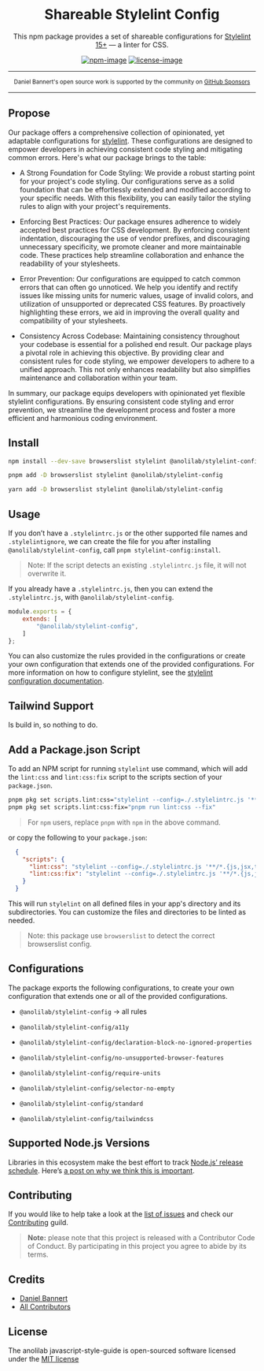 <div align="center">

<h1>Shareable Stylelint Config</h1>

This npm package provides a set of shareable configurations for [Stylelint 15+](https://stylelint.io/) — a linter for CSS.

[![npm-image]][npm-url] [![license-image]][license-url]

</div>

---

<div align="center">
    <p>
        <sup>
            Daniel Bannert's open source work is supported by the community on <a href="https://github.com/sponsors/prisis">GitHub Sponsors</a>
        </sup>
    </p>
</div>

---

## Propose

Our package offers a comprehensive collection of opinionated, yet adaptable configurations for [stylelint](https://stylelint.io/).
These configurations are designed to empower developers in achieving consistent code styling and mitigating common errors. Here's what our package brings to the table:

- A Strong Foundation for Code Styling: We provide a robust starting point for your project's code styling. Our configurations serve as a solid foundation that can be effortlessly extended and modified according to your specific needs. With this flexibility, you can easily tailor the styling rules to align with your project's requirements.

- Enforcing Best Practices: Our package ensures adherence to widely accepted best practices for CSS development. By enforcing consistent indentation, discouraging the use of vendor prefixes, and discouraging unnecessary specificity, we promote cleaner and more maintainable code. These practices help streamline collaboration and enhance the readability of your stylesheets.

- Error Prevention: Our configurations are equipped to catch common errors that can often go unnoticed. We help you identify and rectify issues like missing units for numeric values, usage of invalid colors, and utilization of unsupported or deprecated CSS features. By proactively highlighting these errors, we aid in improving the overall quality and compatibility of your stylesheets.

- Consistency Across Codebase: Maintaining consistency throughout your codebase is essential for a polished end result. Our package plays a pivotal role in achieving this objective. By providing clear and consistent rules for code styling, we empower developers to adhere to a unified approach. This not only enhances readability but also simplifies maintenance and collaboration within your team.

In summary, our package equips developers with opinionated yet flexible stylelint configurations. By ensuring consistent code styling and error prevention, we streamline the development process and foster a more efficient and harmonious coding environment.

## Install

```bash
npm install --dev-save browserslist stylelint @anolilab/stylelint-config
```

```sh
pnpm add -D browserslist stylelint @anolilab/stylelint-config
```

```sh
yarn add -D browserslist stylelint @anolilab/stylelint-config
```

## Usage

If you don’t have a `.stylelintrc.js` or the other supported file names and `.stylelintignore`, we can create the file for you after installing `@anolilab/stylelint-config`, call `pnpm stylelint-config:install`.

> Note: If the script detects an existing `.stylelintrc.js` file, it will not overwrite it.

If you already have a `.stylelintrc.js`, then you can extend the `.stylelintrc.js`, with `@anolilab/stylelint-config`.

```js
module.exports = {
    extends: [
        "@anolilab/stylelint-config",
    ]
};
```

You can also customize the rules provided in the configurations or create your own configuration that extends one of the provided configurations.
For more information on how to configure stylelint, see the [stylelint configuration documentation](https://stylelint.io/user-guide/configure).

## Tailwind Support

Is build in, so nothing to do.

## Add a Package.json Script

To add an NPM script for running `stylelint` use command, which will add the `lint:css` and `lint:css:fix` script to the scripts section of your `package.json`.

```sh
pnpm pkg set scripts.lint:css="stylelint --config=./.stylelintrc.js '**/*.{js,jsx,tsx,ts,less,css,scss,sass}'"
pnpm pkg set scripts.lint:css:fix="pnpm run lint:css --fix"
```

> For `npm` users, replace `pnpm` with `npm` in the above command.

or copy the following to your `package.json`:

```json
  {
    "scripts": {
      "lint:css": "stylelint --config=./.stylelintrc.js '**/*.{js,jsx,tsx,ts,less,css,scss,sass}'",
      "lint:css:fix": "stylelint --config=./.stylelintrc.js '**/*.{js,jsx,tsx,ts,less,css,scss,sass}' --fix"
    }
  }
```

This will run `stylelint` on all defined files in your app's directory and its subdirectories.
You can customize the files and directories to be linted as needed.

> Note: this package use `browserslist` to detect the correct browserslist config.

## Configurations

The package exports the following configurations, to create your own configuration that extends one or all of the provided configurations.

- `@anolilab/stylelint-config` -> all rules


- `@anolilab/stylelint-config/a11y`
- `@anolilab/stylelint-config/declaration-block-no-ignored-properties`
- `@anolilab/stylelint-config/no-unsupported-browser-features`
- `@anolilab/stylelint-config/require-units`
- `@anolilab/stylelint-config/selector-no-empty`
- `@anolilab/stylelint-config/standard`
- `@anolilab/stylelint-config/tailwindcss`

## Supported Node.js Versions

Libraries in this ecosystem make the best effort to track
[Node.js’ release schedule](https://nodejs.org/en/about/releases/). Here’s [a
post on why we think this is important](https://medium.com/the-node-js-collection/maintainers-should-consider-following-node-js-release-schedule-ab08ed4de71a).

Contributing
------------

If you would like to help take a look at the [list of issues](https://github.com/anolilab/javascript-style-guide/issues) and check our [Contributing](.github/CONTRIBUTING.md) guild.

> **Note:** please note that this project is released with a Contributor Code of Conduct. By participating in this project you agree to abide by its terms.

Credits
-------------

- [Daniel Bannert](https://github.com/prisis)
- [All Contributors](https://github.com/anolilab/javascript-style-guide/graphs/contributors)

License
-------------

The anolilab javascript-style-guide is open-sourced software licensed under the [MIT license](https://opensource.org/licenses/MIT)

[license-image]: https://img.shields.io/npm/l/@anolilab/stylelint-config?color=blueviolet&style=for-the-badge
[license-url]: LICENSE.md "license"
[npm-image]: https://img.shields.io/npm/v/@anolilab/stylelint-config/latest.svg?style=for-the-badge&logo=npm
[npm-url]: https://www.npmjs.com/package/@anolilab/stylelint-config/v/latest "npm"
